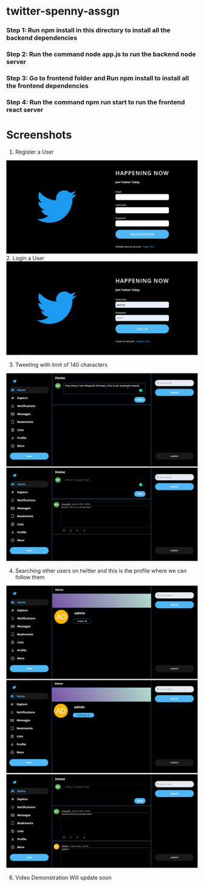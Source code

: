 # twitter-spenny-assgn

### Step 1: Run npm install in this directory to install all the backend dependencies

### Step 2: Run the command node app.js to run the backend node server

### Step 3: Go to frontend folder and Run npm install to install all the frontend dependencies 

### Step 4: Run the command npm run start to run the frontend react server

# Screenshots

1. Register a User

<img src="./assets/Register.PNG" />
2. Login a User
<img src="./assets/Login.PNG" />

3. Tweeting with limit of 140 characters
<img src="./assets/Writing a tweet.PNG" />
<img src="./assets/tweet published.PNG" />

4. Searching other users on twitter and this is the profile where we can follow them
<img src="./assets/searched user.PNG" />
<img src="./assets/following a user.PNG" />
<img src="./assets/showing tweets of all following users.PNG" />


6. Video Demonstration
Will update soon
